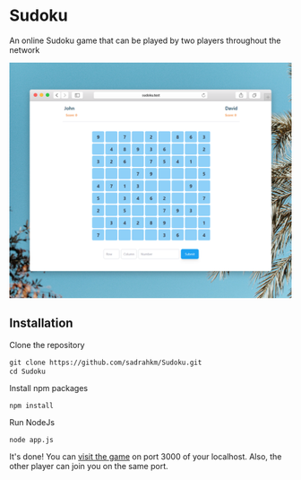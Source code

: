 # Sudoku
An online Sudoku game that can be played by two players throughout the network

![](screenshot.png)

## Installation
Clone the repository
```
git clone https://github.com/sadrahkm/Sudoku.git
cd Sudoku
```
Install npm packages
```
npm install
```
Run NodeJs
```
node app.js
```
It's done! You can [visit the game](http://127.0.0.1:3000/) on port 3000 of your localhost.
Also, the other player can join you on the same port.
